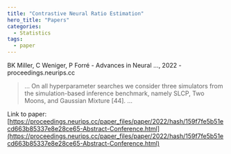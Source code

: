```yaml
---
title: "Contrastive Neural Ratio Estimation"
hero_title: "Papers"
categories:
  - Statistics
tags:
  - paper
---
```

BK Miller, C Weniger, P Forré - Advances in Neural …, 2022 - proceedings.neurips.cc



>… On all hyperparameter searches we consider three simulators from the simulation-based inference benchmark, namely SLCP, Two Moons, and Gaussian Mixture [44]. …

Link to paper: [https://proceedings.neurips.cc/paper_files/paper/2022/hash/159f7fe5b51ecd663b85337e8e28ce65-Abstract-Conference.html](https://proceedings.neurips.cc/paper_files/paper/2022/hash/159f7fe5b51ecd663b85337e8e28ce65-Abstract-Conference.html)
